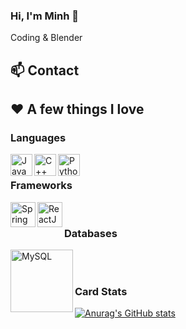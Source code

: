 ### Hi, I'm Minh 👋

Coding & Blender 

## **📫 Contact**

## ❤ A few things I love

### Languages
<img align="left" alt="Java" src="https://user-images.githubusercontent.com/61593963/136700945-8072d35a-e2bc-4f5f-b881-be3f049a43f7.png" height="35px"/>
<!-- <img align="left" alt="JS" src="https://user-images.githubusercontent.com/61593963/136700526-74ef3f4e-8f8f-4847-868b-f971d61ed602.png" width="15px"/> -->
<img align="left" alt="C++" src="https://user-images.githubusercontent.com/90555602/158731679-f60ec432-2e44-42f1-b1b8-c989e56db825.png" height="35px" />
<img align="left" alt="Python" src="https://user-images.githubusercontent.com/90555602/158729662-58285f4e-daab-448c-8008-15657b272970.png" height="35px" />
<br />

### Frameworks
<img align="left" alt="Spring" src="https://user-images.githubusercontent.com/61593963/136700303-6dfcf610-198d-4a70-b975-97adfa891dbb.png" height="40px"/>
<img align="left" alt="ReactJS" src="https://user-images.githubusercontent.com/90555602/158729893-cbe11b76-809d-43b1-b3d1-a8e1532770aa.png" height="40px" />
<br />

### Databases
<img align="left" alt="MySQL" src="https://user-images.githubusercontent.com/61593963/136699898-0e99be87-b485-4e8c-9844-ab88d51ac265.png" width="100px"/>
<br />
<br />

### Card Stats
[![Anurag's GitHub stats](https://github-readme-stats.vercel.app/api?username=megaminh2k)](https://github.com/anuraghazra/github-readme-stats)


<!-- ### Top Langs
[![Anurag's GitHub stats](https://github-readme-stats.vercel.app/api?username=megaminh2k)](https://github.com/anuraghazra/github-readme-stats)



<!--
Here are some ideas to get you started:

- 🔭 I’m currently working on ...
- 🌱 I’m currently learning ...
- 👯 I’m looking to collaborate on ...
- 🤔 I’m looking for help with ...
- 💬 Ask me about ...
- 📫 How to reach me: ...
- 😄 Pronouns: ...
- ⚡ Fun fact: ...
-->

